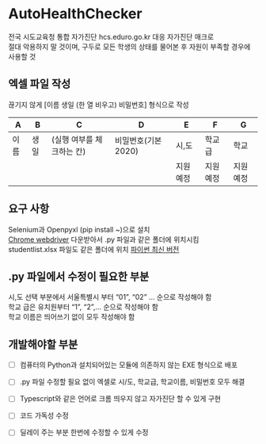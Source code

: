 # AutoHealthChecker
전국 시도교육청 통합 자가진단 hcs.eduro.go.kr 대응 자가진단 매크로  
절대 악용하지 말 것이며, 구두로 모든 학생의 상태를 물어본 후 자원이 부족할 경우에 사용할 것

## 엑셀 파일 작성 
끊기지 않게 [이름 생일 (한 열 비우고) 비밀번호] 형식으로 작성 

|A|B|C|D|E|F|G|
|----|----|----|----|----|----|----|
|이름|생일|(실행 여부를 체크하는 칸)|비밀번호(기본 2020)|시,도|학교 급|학교|
|||||지원예정|지원예정|지원예정|



## 요구 사항
Selenium과 Openpyxl (pip install ~)으로 설치  
[Chrome webdriver](https://chromedriver.chromium.org/downloads) 다운받아서 .py 파일과 같은 폴더에 위치시킴  
studentlist.xlsx 파일도 같은 폴더에 위치
[파이썬 최신 버전](https://www.python.org/downloads/)

## .py 파일에서 수정이 필요한 부분  
시,도 선택 부분에서 서울특별시 부터 “01”, “02” … 순으로 작성해야 함  
학교 급은 유치원부터 “1”, “2”,… 순으로 작성해야 함  
학교 이름은 띄어쓰기 없이 모두 작성해야 함  

## 개발해야할 부분 
- [ ] 컴퓨터의 Python과 설치되어있는 모듈에 의존하지 않는 EXE 형식으로 배포
- [ ] .py 파일 수정할 필요 없이 엑셀로 시/도, 학교급, 학교이름, 비밀번호 모두 해결
- [ ] Typescript와 같은 언어로 크롬 띄우지 않고 자가진단 할 수 있게 구현
- [ ] 코드 가독성 수정
- [ ] 딜레이 주는 부분 한번에 수정할 수 있게 수정

